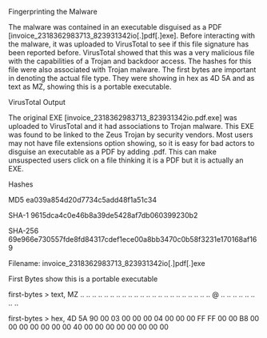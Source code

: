 Fingerprinting the Malware 

The malware was contained in an executable disguised as a PDF [invoice_2318362983713_823931342io[.]pdf[.]exe]. Before interacting with the malware, it was uploaded to VirusTotal to see if this file signature has been reported before. VirusTotal showed that this was a very malicious file with the capabilities of a Trojan and backdoor access. The hashes for this file were also associated with Trojan malware. The first bytes are important in denoting the actual file type. They were showing in hex as 4D 5A and as text as MZ, showing this is a portable executable.  

VirusTotal Output 

The original EXE [invoice_2318362983713_823931342io.pdf.exe] was uploaded to VirusTotal and it had associations to Trojan malware. This EXE was found to be linked to the Zeus Trojan by security vendors. Most users may not have file extensions option showing, so it is easy for bad actors to disguise an executable as a PDF by adding .pdf. This can make unsuspected users click on a file thinking it is a PDF but it is actually an EXE.

Hashes 

MD5 ea039a854d20d7734c5add48f1a51c34  

SHA-1 9615dca4c0e46b8a39de5428af7db060399230b2  

SHA-256 69e966e730557fde8fd84317cdef1ece00a8bb3470c0b58f3231e170168af169 

Filename: invoice_2318362983713_823931342io[.]pdf[.]exe 

First Bytes show this is a portable executable 

first-bytes > text, MZ .. .. .. .. .. .. .. .. .. .. .. .. .. .. .. .. .. .. .. .. .. .. @ .. .. .. .. .. .. .. ..  

first-bytes > hex, 4D 5A 90 00 03 00 00 00 04 00 00 00 FF FF 00 00 B8 00 00 00 00 00 00 00 40 00 00 00 00 00 00 00 00 